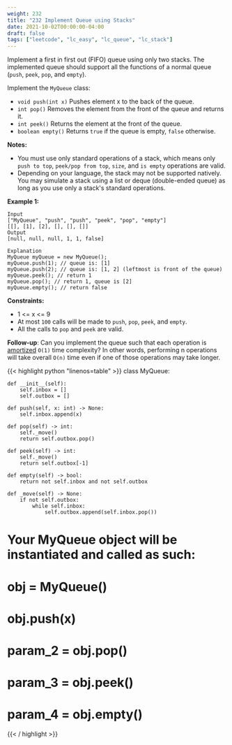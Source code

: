 ```yaml
---
weight: 232
title: "232 Implement Queue using Stacks"
date: 2021-10-02T00:00:00-04:00
draft: false
tags: ["leetcode", "lc_easy", "lc_queue", "lc_stack"]
---
```


Implement a first in first out (FIFO) queue using only two stacks. The implemented queue should support all the functions of a normal queue (`push`, `peek`, `pop`, and `empty`).

Implement the `MyQueue` class:

- `void push(int x)` Pushes element x to the back of the queue.
- `int pop()` Removes the element from the front of the queue and returns it.
- `int peek()` Returns the element at the front of the queue.
- `boolean empty()` Returns `true` if the queue is empty, `false` otherwise.

**Notes:**
- You must use only standard operations of a stack, which means only `push to top`, `peek/pop from top`, `size`, and `is empty` operations are valid.
- Depending on your language, the stack may not be supported natively. You may simulate a stack using a list or deque (double-ended queue) as long as you use only a stack's standard operations.

**Example 1:**
```
Input
["MyQueue", "push", "push", "peek", "pop", "empty"]
[[], [1], [2], [], [], []]
Output
[null, null, null, 1, 1, false]

Explanation
MyQueue myQueue = new MyQueue();
myQueue.push(1); // queue is: [1]
myQueue.push(2); // queue is: [1, 2] (leftmost is front of the queue)
myQueue.peek(); // return 1
myQueue.pop(); // return 1, queue is [2]
myQueue.empty(); // return false
```

**Constraints:**
- 1 <= x <= 9
- At most `100` calls will be made to `push`, `pop`, `peek`, and `empty`.
- All the calls to `pop` and `peek` are valid.

**Follow-up**: Can you implement the queue such that each operation is [amortized](https://en.wikipedia.org/wiki/Amortized_analysis) `O(1)` time complexity? In other words, performing n operations will take overall `O(n)` time even if one of those operations may take longer.

<div class="tabs"></div>
<div class="tab-content">
<div id="python" class="lang">
{{< highlight python "linenos=table" >}}
class MyQueue:

    def __init__(self):
        self.inbox = []
        self.outbox = []

    def push(self, x: int) -> None:
        self.inbox.append(x)

    def pop(self) -> int:
        self._move()
        return self.outbox.pop()

    def peek(self) -> int:
        self._move()
        return self.outbox[-1]

    def empty(self) -> bool:
        return not self.inbox and not self.outbox

    def _move(self) -> None:
        if not self.outbox:
            while self.inbox:
                self.outbox.append(self.inbox.pop())

# Your MyQueue object will be instantiated and called as such:
# obj = MyQueue()
# obj.push(x)
# param_2 = obj.pop()
# param_3 = obj.peek()
# param_4 = obj.empty()
{{< / highlight >}}
</div>
</div>
